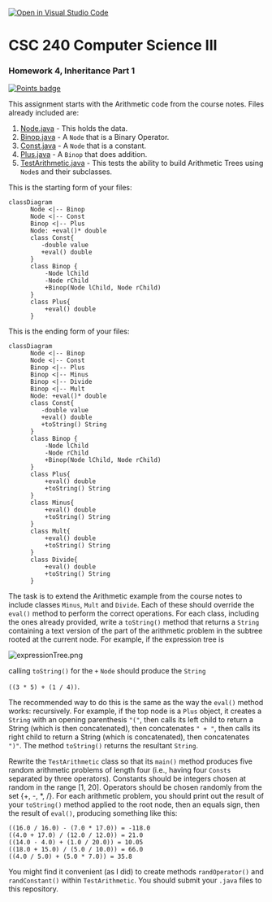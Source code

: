[![Open in Visual Studio Code](https://classroom.github.com/assets/open-in-vscode-f059dc9a6f8d3a56e377f745f24479a46679e63a5d9fe6f495e02850cd0d8118.svg)](https://classroom.github.com/online_ide?assignment_repo_id=7097722&assignment_repo_type=AssignmentRepo)
# CSC 240 Computer Science III
### Homework 4, Inheritance Part 1

[![Points badge](../../blob/badges/.github/badges/points.svg)](../../actions)


This assignment starts with the Arithmetic code from the course notes. Files already included are:

1. [Node.java](Node.java) - This holds the data.
2. [Binop.java](Binop.java) - A `Node` that is a Binary Operator.
3. [Const.java](Const.java) - A `Node` that is a constant.
4. [Plus.java](Plus.java) - A `Binop` that does addition.
5. [TestArithmetic.java](TestArithmetic.java) - This tests the ability to build Arithmetic Trees using `Node`s and their subclasses.

This is the starting form of your files:

```mermaid
classDiagram
      Node <|-- Binop
      Node <|-- Const
      Binop <|-- Plus
      Node: +eval()* double
      class Const{
         -double value
         +eval() double
      }
      class Binop {
          -Node lChild
          -Node rChild
          +Binop(Node lChild, Node rChild)
      }
      class Plus{
          +eval() double
      }
```

This is the ending form of your files: 

```mermaid
classDiagram
      Node <|-- Binop
      Node <|-- Const
      Binop <|-- Plus
      Binop <|-- Minus
      Binop <|-- Divide
      Binop <|-- Mult
      Node: +eval()* double
      class Const{
         -double value
         +eval() double
         +toString() String
      }
      class Binop {
          -Node lChild
          -Node rChild
          +Binop(Node lChild, Node rChild)
      }
      class Plus{
          +eval() double
          +toString() String
      }
      class Minus{
          +eval() double
          +toString() String
      }
      class Mult{
          +eval() double
          +toString() String
      }
      class Divide{
          +eval() double
          +toString() String
      }
```


The task is to extend the Arithmetic example from the course notes to include classes `Minus`, `Mult` and `Divide`.  Each of these should override the `eval()` method to perform the correct operations.   For each class, including the ones already provided, write a `toString()` method that returns a `String` containing a text version of the part of the arithmetic problem in the subtree rooted at the current node.  For example, if the expression tree is  

![expressionTree.png](expressionTree.png)


calling `toString()` for the `+` `Node` should produce the `String`
 
`((3 * 5) + (1 / 4))`.
  
The recommended way to do this is the same as the way the `eval()` method works: recursively. For example, if the top node is a `Plus` object, it creates a `String` with an opening parenthesis `"("`, then calls its left child to return a String (which is then concatenated), then concatenates `" + "`, then calls its right child to return a String (which is concatenated), then concatenates `")"`. The method `toString()` returns the resultant `String`.

Rewrite the `TestArithmetic` class so that its `main()` method produces five random arithmetic problems of length four (i.e., having four `Consts` separated by three operators).  Constants should be integers chosen at random in the range [1, 20].  Operators should be chosen randomly from the set {+, -, *, /}. For each arithmetic problem, you should print out the result of your `toString()` method applied to the root node, then an equals sign, then the result of `eval()`, producing something like this:

```
((16.0 / 16.0) - (7.0 * 17.0)) = -118.0
((4.0 + 17.0) / (12.0 / 12.0)) = 21.0
((14.0 - 4.0) + (1.0 / 20.0)) = 10.05
((18.0 + 15.0) / (5.0 / 10.0)) = 66.0
((4.0 / 5.0) + (5.0 * 7.0)) = 35.8
```

You might find it convenient (as I did) to create methods `randOperator()` and `randConstant()` within `TestArithmetic`. 
You should submit your `.java` files to this repository.
